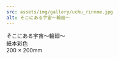 ```yaml
---
src: assets/img/gallery/uchu_rinnne.jpg
alt: そこにある宇宙〜輪廻〜
---
```

そこにある宇宙〜輪廻〜<br>
紙本彩色<br>
200 × 200mm
